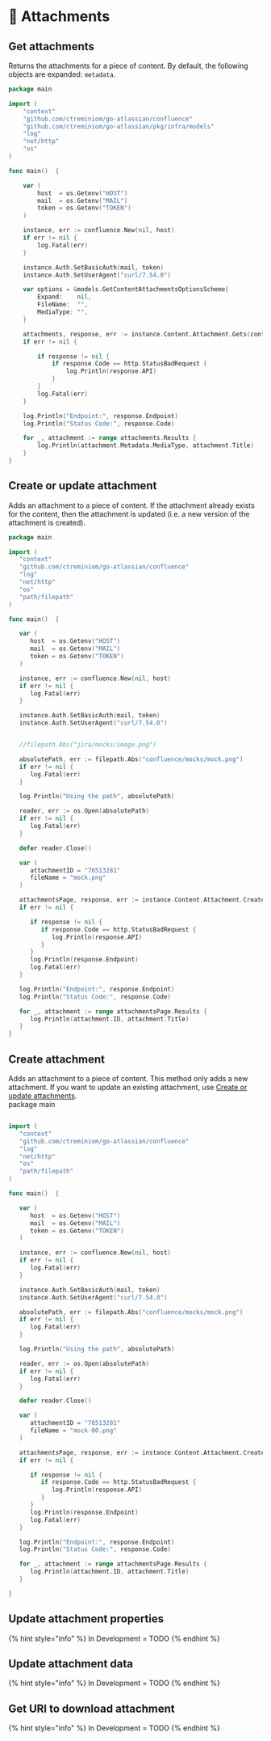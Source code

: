 # 📎 Attachments

## Get attachments

Returns the attachments for a piece of content. By default, the following objects are expanded: `metadata`.

```go
package main

import (
	"context"
	"github.com/ctreminiom/go-atlassian/confluence"
	"github.com/ctreminiom/go-atlassian/pkg/infra/models"
	"log"
	"net/http"
	"os"
)

func main()  {

	var (
		host  = os.Getenv("HOST")
		mail  = os.Getenv("MAIL")
		token = os.Getenv("TOKEN")
	)

	instance, err := confluence.New(nil, host)
	if err != nil {
		log.Fatal(err)
	}

	instance.Auth.SetBasicAuth(mail, token)
	instance.Auth.SetUserAgent("curl/7.54.0")

	var options = &models.GetContentAttachmentsOptionsScheme{
		Expand:    nil,
		FileName:  "",
		MediaType: "",
	}

	attachments, response, err := instance.Content.Attachment.Gets(context.Background(), "76513281", 0, 50, options)
	if err != nil {

		if response != nil {
			if response.Code == http.StatusBadRequest {
				log.Println(response.API)
			}
		}
		log.Fatal(err)
	}

	log.Println("Endpoint:", response.Endpoint)
	log.Println("Status Code:", response.Code)

	for _, attachment := range attachments.Results {
		log.Println(attachment.Metadata.MediaType, attachment.Title)
	}
}

```

## Create or update attachment

Adds an attachment to a piece of content. If the attachment already exists for the content, then the attachment is updated (i.e. a new version of the attachment is created).

```go
package main

import (
   "context"
   "github.com/ctreminiom/go-atlassian/confluence"
   "log"
   "net/http"
   "os"
   "path/filepath"
)

func main()  {

   var (
      host  = os.Getenv("HOST")
      mail  = os.Getenv("MAIL")
      token = os.Getenv("TOKEN")
   )

   instance, err := confluence.New(nil, host)
   if err != nil {
      log.Fatal(err)
   }

   instance.Auth.SetBasicAuth(mail, token)
   instance.Auth.SetUserAgent("curl/7.54.0")


   //filepath.Abs("jira/mocks/image.png")

   absolutePath, err := filepath.Abs("confluence/mocks/mock.png")
   if err != nil {
      log.Fatal(err)
   }

   log.Println("Using the path", absolutePath)

   reader, err := os.Open(absolutePath)
   if err != nil {
      log.Fatal(err)
   }

   defer reader.Close()

   var (
      attachmentID = "76513281"
      fileName = "mock.png"
   )

   attachmentsPage, response, err := instance.Content.Attachment.CreateOrUpdate(context.Background(), attachmentID, "", fileName, reader)
   if err != nil {

      if response != nil {
         if response.Code == http.StatusBadRequest {
            log.Println(response.API)
         }
      }
      log.Println(response.Endpoint)
      log.Fatal(err)
   }

   log.Println("Endpoint:", response.Endpoint)
   log.Println("Status Code:", response.Code)

   for _, attachment := range attachmentsPage.Results {
      log.Println(attachment.ID, attachment.Title)
   }
}
```

## Create attachment

Adds an attachment to a piece of content. This method only adds a new attachment. If you want to update an existing attachment, use [Create or update attachments](https://developer.atlassian.com/cloud/confluence/rest/api-group-content---attachments/).\
package main

```go

import (
   "context"
   "github.com/ctreminiom/go-atlassian/confluence"
   "log"
   "net/http"
   "os"
   "path/filepath"
)

func main()  {

   var (
      host  = os.Getenv("HOST")
      mail  = os.Getenv("MAIL")
      token = os.Getenv("TOKEN")
   )

   instance, err := confluence.New(nil, host)
   if err != nil {
      log.Fatal(err)
   }

   instance.Auth.SetBasicAuth(mail, token)
   instance.Auth.SetUserAgent("curl/7.54.0")

   absolutePath, err := filepath.Abs("confluence/mocks/mock.png")
   if err != nil {
      log.Fatal(err)
   }

   log.Println("Using the path", absolutePath)

   reader, err := os.Open(absolutePath)
   if err != nil {
      log.Fatal(err)
   }

   defer reader.Close()

   var (
      attachmentID = "76513281"
      fileName = "mock-00.png"
   )

   attachmentsPage, response, err := instance.Content.Attachment.Create(context.Background(), attachmentID, "", fileName, reader)
   if err != nil {

      if response != nil {
         if response.Code == http.StatusBadRequest {
            log.Println(response.API)
         }
      }
      log.Println(response.Endpoint)
      log.Fatal(err)
   }

   log.Println("Endpoint:", response.Endpoint)
   log.Println("Status Code:", response.Code)

   for _, attachment := range attachmentsPage.Results {
      log.Println(attachment.ID, attachment.Title)
   }

}
```

## Update attachment properties

{% hint style="info" %}
In Development = TODO
{% endhint %}

## Update attachment data

{% hint style="info" %}
In Development = TODO
{% endhint %}

## Get URI to download attachment

{% hint style="info" %}
In Development = TODO
{% endhint %}
